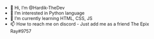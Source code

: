 - 👋 Hi, I’m @Hardik-TheDev
- 👀 I’m interested in Python language
- 🌱 I’m currently learning HTML, CSS, JS
- 📫 How to reach me on discord - Just add me as a friend The Epix Ray#9757

<!---
Hardik-TheDev/Hardik-TheDev is a ✨ special ✨ repository because its `README.md` (this file) appears on your GitHub profile.
You can click the Preview link to take a look at your changes.
--->
